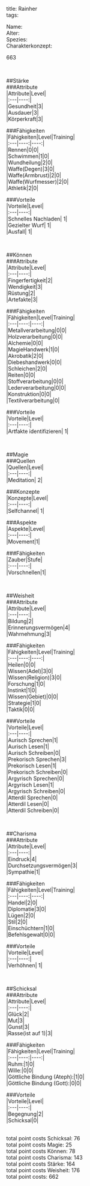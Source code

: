 title: Rainher  
tags:  


Name:  
Alter:  
Spezies:  
Charakterkonzept:  
  
663  
  
&nbsp;  
  
##Stärke  
###Attribute  
|Attribute|Level|  
|:---|----:|  
|Gesundheit|3|  
|Ausdauer|3|  
|Körperkraft|3|  
  
###Fähigkeiten  
|Fähigkeiten|Level|Training|  
|:---|----:|----:|  
|Rennen|0|0|  
|Schwimmen|1|0|  
|Wundheilung|2|0|  
|Waffe(Degen)|3|0|  
|Waffe(Armbrust)|2|0|  
|Waffe(Wurfmesser)|2|0|  
|Athletik|2|0|  
  
###Vorteile  
|Vorteile|Level|  
|:---|----:|  
|Schnelles Nachladen| 1|  
|Gezielter Wurf| 1|  
|Ausfall| 1|  
  
&nbsp;  
  
##Können  
###Attribute  
|Attribute|Level|  
|:---|----:|  
|Fingerfertigkeit|2|  
|Wendigkeit|3|  
|Rüstung|2|  
|Artefakte|3|  
  
###Fähigkeiten  
|Fähigkeiten|Level|Training|  
|:---|----:|----:|  
|Metallverarbeitung|0|0|  
|Holzverarbeitung|0|0|  
|Alchemie|0|0|  
|MagieHandwerk|1|0|  
|Akrobatik|2|0|  
|Diebeshandwerk|0|0|  
|Schleichen|2|0|  
|Reiten|0|0|  
|Stoffverarbeitung|0|0|  
|Lederverarbeitung|0|0|  
|Konstruktion|0|0|  
|Textilverarbeitung|0|  
  
###Vorteile  
|Vorteile|Level|  
|:---|----:|  
|Artfakte identifizieren| 1|  
  
&nbsp;  
  
##Magie  
###Quellen  
|Quellen|Level|  
|:---|----:|  
|Meditation| 2|  
  
###Konzepte  
|Konzepte|Level|  
|:---|----:|  
|Selfchannel| 1|  
  
###Aspekte  
|Aspekte|Level|  
|:---|----:|  
|Movement|1|  
  
###Fähigkeiten  
|Zauber|Stufe|  
|:---|----:|  
|Vorschnellen|1|  
  
&nbsp;  
  
##Weisheit  
###Attribute  
|Attribute|Level|  
|:---|----:|  
|Bildung|2|  
|Erinnerungsvermögen|4|  
|Wahrnehmung|3|  
  
###Fähigkeiten  
|Fähigkeiten|Level|Training|  
|:---|----:|----:|  
|Heilen|0|0|  
|Wissen(Adel)|3|0|  
|Wissen(Religion)|3|0|  
|Forschung|1|0|  
|Instinkt|1|0|  
|Wissen(Gebiet)|0|0|  
|Strategie|1|0|  
|Taktik|0|0|  
  
###Vorteile  
|Vorteile|Level|  
|:---|----:|  
|Aurisch Sprechen|1|  
|Aurisch Lesen|1|  
|Aurisch Schreiben|0|  
|Prekorisch Sprechen|3|  
|Prekorisch Lesen|1|  
|Prekorisch Schreiben|0|  
|Argyrisch Sprechen|0|  
|Argyrisch Lesen|1|  
|Argyrisch Schreiben|0|  
|Atterdil Sprechen|0|  
|Atterdil Lesen|0|  
|Atterdil Schreiben|0|  
  
&nbsp;  
  
##Charisma  
###Attribute  
|Attribute|Level|  
|:---|----:|  
|Eindruck|4|  
|Durchsetzungsvermögen|3|  
|Sympathie|1|  
  
###Fähigkeiten  
|Fähigkeiten|Level|Training|  
|:---|----:|----:|  
|Handel|2|0|  
|Diplomatie|3|0|  
|Lügen|2|0|  
|Stil|2|0|  
|Einschüchtern|1|0|  
|Befehlsgewalt|0|0|  
  
###Vorteile  
|Vorteile|Level|  
|:---|----:|  
|Verhöhnen| 1|  
  
&nbsp;  
  
##Schicksal  
###Attribute  
|Attribute|Level|  
|:---|----:|  
|Glück|2|  
|Mut|3|  
|Gunst|3|  
|Rasse(ist auf 1)|3|  
  
###Fähigkeiten  
|Fähigkeiten|Level|Training|  
|:---|----:|----:|  
|Ruhm:|1|0|  
|Wille:|0|0|  
|Göttliche Bindung (Ateph):|1|0|  
|Göttliche Bindung (Gott):|0|0|  
  
###Vorteile  
|Vorteile|Level|  
|:---|----:|  
|Begegnung|2|  
|Schicksal|0|  
  
&nbsp;  
total point costs Schicksal: 76  
total point costs Magie: 25  
total point costs Können: 78  
total point costs Charisma: 143  
total point costs Stärke: 164  
total point costs Weisheit: 176  
total point costs: 662  
